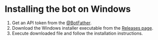 # Installing the bot on Windows

  1. Get an API token from the [@BotFather](https://t.me/BotFather).
  2. Download the Windows installer executable from the [Releases page](https://github.com/xvitaly/ecasbot/releases).
  3. Execute downloaded file and follow the installation instructions.

